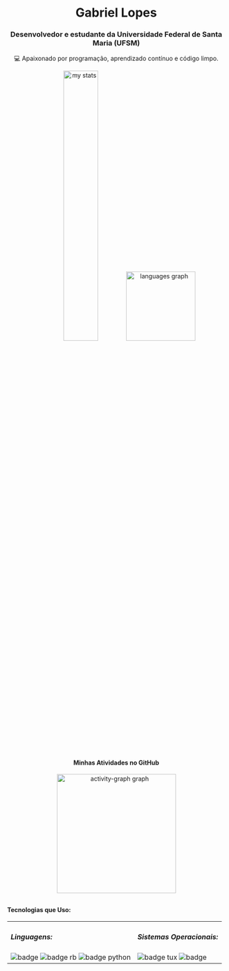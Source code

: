 <h1 align="center">Gabriel Lopes</h1>
<h3 align="center">Desenvolvedor e estudante da Universidade Federal de Santa Maria (UFSM)</h3>
<p align="center">💻 Apaixonado por programação, aprendizado contínuo e código limpo.</p>

<div align="center">
  <img alt="my stats" width="40%" src="https://github-readme-stats.vercel.app/api?username=Gabrieel-Lopees&show_icons=true&theme=graywhite&hide_border=false&rank_icon=github&include_all_commits=true"/>
  <img src="https://github-readme-stats.vercel.app/api/top-langs?username=Gabrieel-Lopees&locale=en&hide_title=false&layout=compact&card_width=320&langs_count=5&theme=graywhite&hide_border=false&order=2" height="160" alt="languages graph" />
</div>

##

<div align="center">
  <h4>Minhas Atividades no GitHub</h4>
  <img src="https://github-readme-activity-graph.vercel.app/graph?username=Gabrieel-Lopees&radius=16&theme=minimal&area=true&order=5&hide_border=true&hide_title=false&line=636363%20&point=636363%20" height="275" alt="activity-graph graph" />
</div>

##

<h4>Tecnologias que Uso:</h4>
<table>
  <tr>
    <td>
      <h5>Linguagens:</h5>
      <img alt="badge" src="https://img.shields.io/badge/C-00599C?style=for-the-badge&logo=c&logoColor=white"/>
      <img alt="badge rb" src="https://img.shields.io/badge/Ruby-%23CC0000.svg?style=for-the-badge&logo=ruby&logoColor=white"/>
      <img alt="badge python" src="https://img.shields.io/badge/Python-FFD43B?style=for-the-badge&logo=python&logoColor=blue"/>
    </td>
    <td>
      <h5>Sistemas Operacionais:</h5>
      <img alt="badge tux" src="https://img.shields.io/badge/Linux-000?style=for-the-badge&logo=linux&logoColor=FCC624"/>
      <img alt="badge" src="https://img.shields.io/badge/Arch-1793D1?style=for-the-badge&logo=arch-linux&logoColor=white"/>
    </td>
  </tr>
</table>


